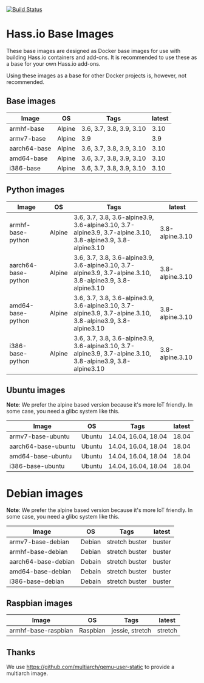 [![Build Status](https://dev.azure.com/home-assistant/Hass.io/_apis/build/status/base?branchName=master)](https://dev.azure.com/home-assistant/Hass.io/_build/latest?definitionId=3&branchName=master)

# Hass.io Base Images

These base images are designed as Docker base images for use with building Hass.io containers and add-ons.
It is recommended to use these as a base for your own Hass.io add-ons. 

Using these images as a base for other Docker projects is, however, not recommended.

## Base images

| Image | OS | Tags | latest |
|-------|----|------|--------|
| armhf-base | Alpine | 3.6, 3.7, 3.8, 3.9, 3.10 | 3.10 |
| armv7-base | Alpine | 3.9 | 3.9 |
| aarch64-base | Alpine | 3.6, 3.7, 3.8, 3.9, 3.10 | 3.10 |
| amd64-base | Alpine | 3.6, 3.7, 3.8, 3.9, 3.10 | 3.10 |
| i386-base | Alpine | 3.6, 3.7, 3.8, 3.9, 3.10 | 3.10 |

## Python images

| Image | OS | Tags | latest |
|-------|----|------|--------|
| armhf-base-python | Alpine | 3.6, 3.7, 3.8, 3.6-alpine3.9, 3.6-alpine3.10, 3.7-alpine3.9, 3.7-alpine.3.10, 3.8-alpine3.9, 3.8-alpine3.10 | 3.8-alpine.3.10 |
| aarch64-base-python | Alpine | 3.6, 3.7, 3.8, 3.6-alpine3.9, 3.6-alpine3.10, 3.7-alpine3.9, 3.7-alpine.3.10, 3.8-alpine3.9, 3.8-alpine3.10 | 3.8-alpine.3.10 |
| amd64-base-python | Alpine | 3.6, 3.7, 3.8, 3.6-alpine3.9, 3.6-alpine3.10, 3.7-alpine3.9, 3.7-alpine.3.10, 3.8-alpine3.9, 3.8-alpine3.10 | 3.8-alpine.3.10 |
| i386-base-python | Alpine | 3.6, 3.7, 3.8, 3.6-alpine3.9, 3.6-alpine3.10, 3.7-alpine3.9, 3.7-alpine.3.10, 3.8-alpine3.9, 3.8-alpine3.10 | 3.8-alpine.3.10 |

## Ubuntu images

**Note**: We prefer the alpine based version because it's more IoT friendly. In some case, you need a glibc system like this.

| Image | OS | Tags | latest |
|-------|----|------|--------|
| armv7-base-ubuntu | Ubuntu | 14.04, 16.04, 18.04 | 18.04 |
| aarch64-base-ubuntu | Ubuntu | 14.04, 16.04, 18.04 | 18.04 |
| amd64-base-ubuntu | Ubuntu | 14.04, 16.04, 18.04 | 18.04 |
| i386-base-ubuntu | Ubuntu | 14.04, 16.04, 18.04 | 18.04 |

# Debian images

**Note**: We prefer the alpine based version because it's more IoT friendly. In some case, you need a glibc system like this.

| Image | OS | Tags | latest |
|-------|----|------|--------|
| armv7-base-debian | Debian | stretch buster | buster |
| armhf-base-debian | Debian | stretch buster | buster |
| aarch64-base-debian | Debain | stretch buster | buster |
| amd64-base-debian | Debain | stretch buster | buster |
| i386-base-debian | Debain | stretch buster | buster |

## Raspbian images

| Image | OS | Tags | latest |
|-------|----|------|--------|
| armhf-base-raspbian | Raspbian | jessie, stretch | stretch |

## Thanks

We use https://github.com/multiarch/qemu-user-static to provide a multiarch image.
